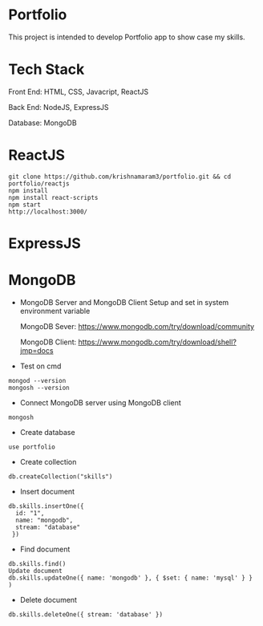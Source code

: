 # Portfolio
This project is intended to develop Portfolio app to show case my skills.

# Tech Stack
Front End: HTML, CSS, Javacript, ReactJS

Back End: NodeJS, ExpressJS

Database: MongoDB

# ReactJS
```
git clone https://github.com/krishnamaram3/portfolio.git && cd portfolio/reactjs
npm install
npm install react-scripts
npm start
http://localhost:3000/
```

# ExpressJS

# MongoDB
* MongoDB Server and MongoDB Client Setup and set in system environment variable

  MongoDB Sever: https://www.mongodb.com/try/download/community
  
  MongoDB Client: https://www.mongodb.com/try/download/shell?jmp=docs

* Test on cmd
```
mongod --version
mongosh --version
```
* Connect MongoDB server using MongoDB client
```
mongosh
```
* Create database
```
use portfolio
```
* Create collection
```
db.createCollection("skills")
```
* Insert document
```
db.skills.insertOne({
  id: "1",
  name: "mongodb",
  stream: "database"
 })
```
* Find document
```
db.skills.find()
Update document
db.skills.updateOne({ name: 'mongodb' }, { $set: { name: 'mysql' } }
)
```
* Delete document
```
db.skills.deleteOne({ stream: 'database' })
```
